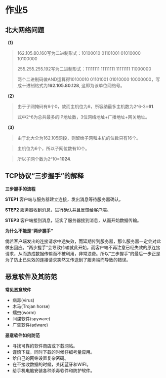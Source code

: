 # 作业5

## 北大网络问题

**（1）**

> 162.105.80.160写为二进制形式：10100010  01101001  01010000  10100000
>
> 255.255.255.192写为二进制形式：11111111  11111111  11111111  11000000  
>
> 两个二进制码做AND运算得10100010  01101001  01010000  10000000，写成十进制格式为**162.105.80.128**, 这即为该单位网络号。

**（2）**

> 由于子网掩码有6个0，故而主机位为6，所容纳最多主机数为2^6-3=**61**.
>
> 式中2^6为总共最多的IP地址数，3位网络地址+广播地址+网关地址。

**（3）**

> 由于北大全为162.105网段，则留给子网和主机的位数只有16个。

> 主机位为6个，所以子网位数有10个。

> 所以子网个数为2^10=**1024**.



## TCP协议“三步握手”的解释

**三步握手的流程**

**STEP1** 客户端与服务器建立连接，发出消息等待服务器确认。

**STEP2** 服务器收到消息，进行确认并且反馈给客户端。

**STEP3** 客户端接到消息，证实了服务器接到消息，从而开始数据传输。

**为什么不能是“两步握手”**

倘若客户端发出的连接请求中途失效，而延期传到服务器，那么服务器一定会对此做出回应。“两步握手”会导致传输就此开始，而客户端不再注意已经失效的原连接请求，从而造成数据传输而不被利用，非常浪费。所以“三步握手”的最后一步正是为了防止已失效的连接请求突然又传送到了服务端而导致的错误。



## 恶意软件及其防范

**常见恶意软件**

- 病毒(virus)
- 木马(Trojan horse)
- 蠕虫(worm)
- 间谍软件(spyware)
- 广告软件(adware)

**恶意软件如何防范**

- 寻找可靠的软件商店或下载网站。
- 谨慎下载，同时下载的时候仔细考量应用。
- 给自己的网络设置复杂密码。
- 在不接收数据的时候，关闭蓝牙和WIFI。
- 给手机电脑安装各种杀毒软件和防护软件。


